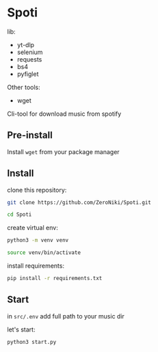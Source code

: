 # Spoti

lib:

- yt-dlp
- selenium
- requests
- bs4
- pyfiglet

Other tools:

- wget

Cli-tool for download music from spotify

## Pre-install

Install `wget` from your package manager

## Install

clone this repository:

```sh
git clone https://github.com/ZeroNiki/Spoti.git
```

```sh
cd Spoti
```

create virtual env:

```sh
python3 -m venv venv
```

```sh
source venv/bin/activate
```

install requirements:

```sh
pip install -r requirements.txt
```

## Start

in `src/.env` add full path to your music dir

let's start:

```sh
python3 start.py
```
